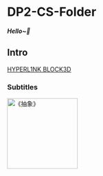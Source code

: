 # DP2-CS-Folder
***Hello~👋***
## Intro
[HYPERL1NK BLOCK3D](https://www.baidu.com)
### Subtitles
<img width="164" alt="《抽象》" src="https://github.com/user-attachments/assets/8ad4b9f7-9b34-44ef-96d9-6523b6b89c5a">
